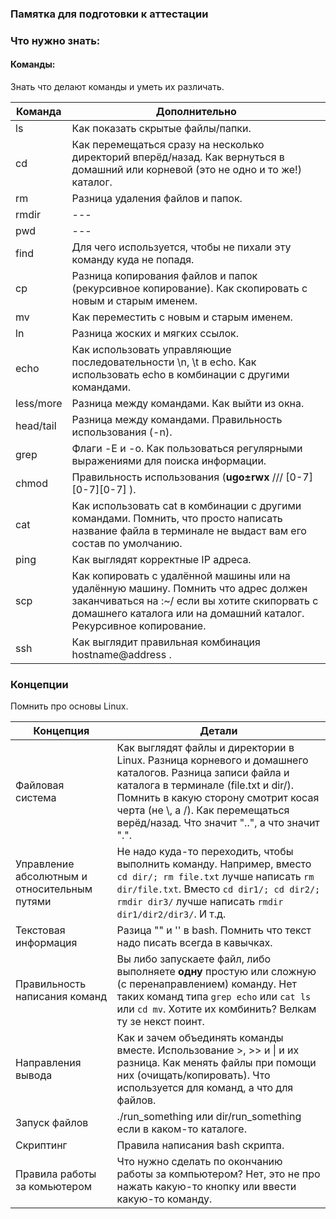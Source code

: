 ### Памятка для подготовки к аттестации

### Что нужно знать:


#### Команды:

Знать что делают команды и уметь их различать.

| Команда | Дополнительно |
|---|---|
| ls | Как показать скрытые файлы/папки. |
| cd | Как перемещаться сразу на несколько директорий вперёд/назад. Как вернуться в домашний или корневой (это не одно и то же!) каталог.  |
| rm | Разница удаления файлов и папок.  |
| rmdir | --- |
| pwd | --- |
| find | Для чего используется, чтобы не пихали эту команду куда не попадя. |
| cp | Разница копирования файлов и папок (рекурсивное копирование). Как скопировать с новым и старым именем.  |
| mv | Как переместить с новым и старым именем.  |
| ln  | Разница жоских и мягких ссылок. |
| echo | Как использовать управляющие последовательности \n, \t в echo. Как использовать echo в комбинации с другими командами. |
| less/more  | Разница между командами. Как выйти из окна. |
| head/tail  | Разница между командами. Правильность использования (-n). |
| grep  | Флаги -E и -o. Как пользоваться регулярными выражениями для поиска информации. |
| chmod | Правильность использования (**ugo±rwx** /// [0-7][0-7][0-7] ). |
| cat  | Как использовать cat в комбинации с другими командами. Помнить, что просто написать название файла в терминале не выдаст вам его состав по умолчанию. |
| ping | Как выглядят корректные IP адреса. |
| scp | Как копировать с удалённой машины или на удалённую машину. Помнить что адрес должен заканчиваться на :~/ если вы хотите скипорвать c домашнего каталога или на домашний каталог. Рекурсивное копирование. |
| ssh | Как выглядит правильная комбинация hostname@address . |

### Концепции

Помнить про основы Linux.

| Концепция | Детали |
|---|---|
| Файловая система | Как выглядят файлы и директории в Linux. Разница корневого и домашнего каталогов. Разница записи файла и каталога в терминале (file.txt и dir/). Помнить в какую сторону смотрит косая черта (не \\, а /). Как перемещаться верёд/назад. Что значит "..", а что значит ".". |
| Управление абсолютным и относительным путями | Не надо куда-то переходить, чтобы выполнить команду. Например, вместо `cd dir/; rm file.txt` лучше написать `rm dir/file.txt`. Вместо `cd dir1/; cd dir2/; rmdir dir3/` лучше написать `rmdir dir1/dir2/dir3/`. И т.д. |
| Текстовая информация | Разица "" и '' в bash. Помнить что текст надо писать всегда в кавычках. |
| Правильность написания команд | Вы либо запускаете файл, либо выполняете **одну** простую или сложную (с перенаправлением) команду. Нет таких команд типа `grep echo` или `cat ls` или `cd mv`. Хотите их комбинить? Велкам ту зе некст поинт. |
| Направления вывода | Как и зачем объединять команды вместе. Использование >, >> и \| и их разница. Как менять файлы при помощи них (очищать/копировать). Что используется для команд, а что для файлов. |
| Запуск файлов | ./run_something или dir/run_something если в каком-то каталоге. |
| Скриптинг | Правила написания bash скрипта. |
| Правила работы за комьютером  | Что нужно сделать по окончанию работы за компьютером? Нет, это не про нажать какую-то кнопку или ввести какую-то команду. |